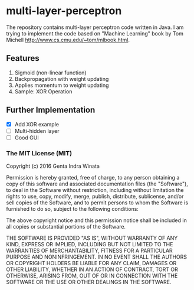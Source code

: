 # multi-layer-perceptron

The repository contains multi-layer perceptron code written in Java. I am trying to implement the code based on "Machine Learning" book by Tom Michell http://www.cs.cmu.edu/~tom/mlbook.html. 

## Features
1. Sigmoid (non-linear function)
2. Backpropagation with weight updating
3. Applies momentum to weight updating
4. Sample: XOR Operation

## Further Implementation
- [X] Add XOR example
- [ ] Multi-hidden layer
- [ ] Good GUI

### The MIT License (MIT)

Copyright (c) 2016 Genta Indra Winata

Permission is hereby granted, free of charge, to any person obtaining a copy of this software and associated documentation files (the "Software"), to deal in the Software without restriction, including without limitation the rights to use, copy, modify, merge, publish, distribute, sublicense, and/or sell copies of the Software, and to permit persons to whom the Software is furnished to do so, subject to the following conditions:

The above copyright notice and this permission notice shall be included in all copies or substantial portions of the Software.

THE SOFTWARE IS PROVIDED "AS IS", WITHOUT WARRANTY OF ANY KIND, EXPRESS OR IMPLIED, INCLUDING BUT NOT LIMITED TO THE WARRANTIES OF MERCHANTABILITY, FITNESS FOR A PARTICULAR PURPOSE AND NONINFRINGEMENT. IN NO EVENT SHALL THE AUTHORS OR COPYRIGHT HOLDERS BE LIABLE FOR ANY CLAIM, DAMAGES OR OTHER LIABILITY, WHETHER IN AN ACTION OF CONTRACT, TORT OR OTHERWISE, ARISING FROM, OUT OF OR IN CONNECTION WITH THE SOFTWARE OR THE USE OR OTHER DEALINGS IN THE SOFTWARE.
